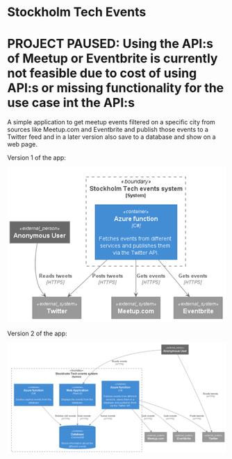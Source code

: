 # Stockholm Tech Events
# PROJECT PAUSED: Using the API:s of Meetup or Eventbrite is currently not feasible due to cost of using API:s or missing functionality for the use case int the API:s

A simple application to get meetup events filtered on a specific city from sources like Meetup.com and Eventbrite and publish those events to a Twitter feed and in a later version also save to a database and show on a web page.

Version 1 of the app:

![version1](/doc/container-diagram-v1.png)

Version 2 of the app:

![version2](/doc/container-diagram-v2.png)
